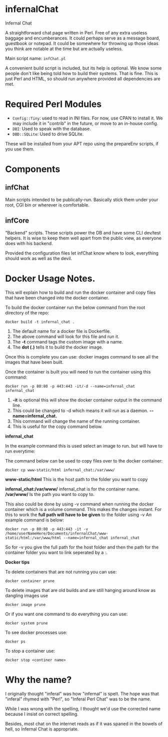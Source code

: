 # infernalChat
Infernal Chat

A straightforward chat page written in Perl. Free of any extra useless baggage and encumberances. It could perhaps serve as a message board, guestbook or notepad. It could be somewhere for throwing up those ideas you think are notable at the time but are actually useless.

Main script name: `infChat.pl`

A convenient build script is included, but its help is optional. We know some people don't like being told how to build their systems. That is fine. This is just Perl and HTML, so should run anywhere provided all dependencies are met.

# Required Perl Modules

* `Config::Tiny`: used to read in INI files. For now, use CPAN to install it. We may include it in "contrib" in the future, or move to an in-house config.
* `DBI`: Used to speak with the database.
* `DBD::SQLite`: Used to drive SQLite.

These will be installed from your APT repo using the prepareEnv scripts, if you use them.

# Components

## infChat
Main scripts intended to be publically-run. Basically stick them under your root, CGI bin or wherever is comfortable.

## infCore
"Backend" scripts. These scripts power the DB and have some CLI dev/test helpers. It is wise to keep them well apart from the public view, as everyone does with his backend.

Provided the configuration files let infChat know where to look, everything should work as well as the devil.

# Docker Usage Notes.
This will explain how to build and run the docker container and copy files
that have been changed into the docker container.

To build the docker container run the below command from the root directory of the repo:

`docker build -t infernal_chat .`

1. The default name for a docker file is Dockerfile.
2. The above command will look for this file and run it.
3. The **-t** command tags the custom image with a name.
4. The **dot (.)** tells it to build the docker image.

Once this is complete you can use: docker images command to see all the images that have been built.

Once the container is built you will need to run the container using this command:

`docker run -p 80:80 -p 443:443 -it/-d --name=infernal_chat infernal_chat`

1. **-it** is optional this will show the docker container output in the command line.
2. This could be changed to -d which means it will run as a daemon.
**--name=infernal_chat.**
3. This command will change the name of the running container.
4. This is useful for the copy command below.

**infernal_chat**

In the example command this is used select an image to run. but will have to run everytime:

The command below can be used to copy files over to the docker container:

`docker cp www-static/html infernal_chat:/var/www/`

**www-static/html**
This is the host path to the folder you want to copy

**infernal_chat:/var/www/**
infernal_chat is for the container name.
**/var/www/**
Is the path you want to copy to.

This also could be done by using -v command when running the docker container which is a volume command.
This makes the changes instant.
For this to work the **full path will have to be given** to the folder using -v
An example command is below:

`docker run -p 80:80 -p 443:443 -it -v /home/userNameHere/Documents/infernalChat/www-static/html:/var/www/html --name=infernal_chat infernal_chat`

So for -v you give the full path for the host folder and then the path for
the container folder you want to link seperated by a :.

**Docker tips**

To delete containers that are not running you can use:

`docker container prune`

To delete images that are old builds and are still hanging around know as dangling images use

`docker image prune`

Or if you want one command to do everything you can use:

`docker system prune`

To see docker processes use:

`docker ps`

To stop a container use:

`docker stop <continer name>`

# Why the name?

I originally thought "inferal" was how "infernal" is spelt. The hope was that "inferal" rhymed with "Perl", so "Inferal Perl Chat" was to be the name.

While I was wrong with the spelling, I thought we'd use the corrected name because I insist on correct spelling.

Besides, most chat on the internet reads as if it was spaned in the bowels of hell, so Infernal Chat is appropriate.
